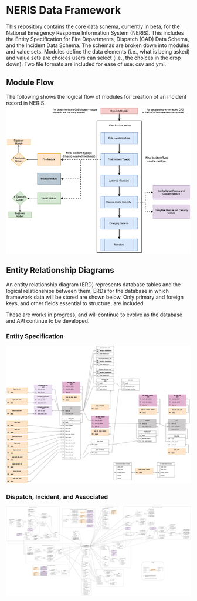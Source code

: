# NERIS Data Framework
This repository contains the core data schema, currently in beta, for the National Emergency Response Information System (NERIS). This includes the Entity Specification for Fire Departments, Dispatch (CAD) Data Schema, and the Incident Data Schema. The schemas are broken down into modules and value sets. Modules define the data elements (i.e., what is being asked) and value sets are choices users can select (i.e., the choices in the drop down). Two file formats are included for ease of use: csv and yml.

## Module Flow
The following shows the logical flow of modules for creation of an incident record in NERIS.
![image info](./images/incident_flow.png)

## Entity Relationship Diagrams
An entity relationship diagram (ERD) represents database tables and the  logical relationships between them. ERDs for the database in which framework data will be stored are shown below. Only primary and foreign keys, and other fields essential to structure, are included. 

These are works in progress, and will continue to evolve as the database and API continue to be developed.

### Entity Specification
![image info](./images/entity.png)

### Dispatch, Incident, and Associated
![image info](./images/dispatch_incident.png)
